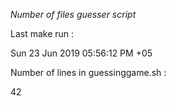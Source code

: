 *Number of files guesser script*

Last make run : 

Sun 23 Jun 2019 05:56:12 PM +05

Number of lines in guessinggame.sh : 

42
